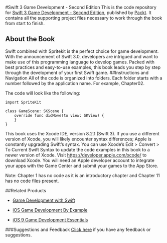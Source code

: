 #Swift 3 Game Development - Second Edition
This is the code repository for [Swift 3 Game Development - Second Edition](https://www.packtpub.com/application-development/swift-3-game-development-second-edition?utm_source=github&utm_medium=repository&utm_campaign=9781787127753), published by [Packt](https://www.packtpub.com/?utm_source=github). It contains all the supporting project files necessary to work through the book from start to finish.
## About the Book
Swift combined with Spritekit is the perfect choice for game development. With the announcement of Swift 3.0, developers are intrigued and want to make use of this programming language to develop games. Packed with best practices and easy-to-use examples, this book leads you step by step through the development of your first Swift game.
##Instructions and Navigation
All of the code is organized into folders. Each folder starts with a number followed by the application name. For example, Chapter02.



The code will look like the following:
```
import SpriteKit

class GameScene: SKScene {
    override func didMove(to view: SKView) {
    }
}
```

This book uses the Xcode IDE, version 8.2.1 (Swift 3). If you use a different version of Xcode, you will likely encounter syntax differences; Apple is constantly upgrading Swift’s syntax. You can use Xcode’s Edit > Convert > To Current Swift Syntax to update the code examples in this book to a newer version of Xcode. Visit https://developer.apple.com/xcode/ to download Xcode. You will need an Apple developer account to integrate your apps with the Game Center and submit your games to the App Store.

Note: Chapter 1 has no code as it is an introductory chapter and Chapter 11 has no code files present.

##Related Products
* [Game Development with Swift](https://www.packtpub.com/game-development/game-development-swift?utm_source=github&utm_medium=repository&utm_campaign=9781783550531)

* [iOS Game Development By Example](https://www.packtpub.com/game-development/ios-game-development-example?utm_source=github&utm_medium=repository&utm_campaign=9781785284694)

* [iOS 9 Game Development Essentials](https://www.packtpub.com/application-development/ios-9-game-development-essentials?utm_source=github&utm_medium=repository&utm_campaign=9781784391430)

###Suggestions and Feedback
[Click here](https://docs.google.com/forms/d/e/1FAIpQLSe5qwunkGf6PUvzPirPDtuy1Du5Rlzew23UBp2S-P3wB-GcwQ/viewform) if you have any feedback or suggestions.
